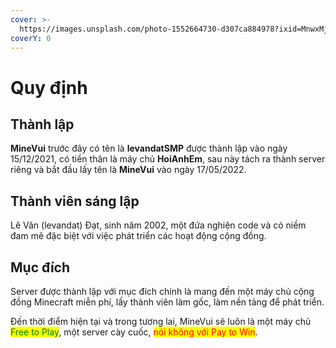 ```yaml
---
cover: >-
  https://images.unsplash.com/photo-1552664730-d307ca884978?ixid=MnwxMjA3fDB8MHxwaG90by1wYWdlfHx8fGVufDB8fHx8&ixlib=rb-1.2.1&auto=format&fit=crop&w=2970&q=80
coverY: 0
---
```


# Quy định

## Thành lập

**MineVui** trước đây có tên là **levandatSMP** được thành lập vào ngày 15/12/2021, có tiền thân là máy chủ **HoiAnhEm**, sau này tách ra thành server riêng và bắt đầu lấy tên là **MineVui** vào ngày 17/05/2022.

## Thành viên sáng lập

Lê Văn (levandat) Đạt, sinh năm 2002, một đứa nghiện code và có niềm đam mê đặc biệt với việc phát triển các hoạt động cộng đồng.

## Mục đích

Server được thành lập với mục đích chính là mang đến một máy chủ cộng đồng Minecraft miễn phí, lấy thành viên làm gốc, làm nền tảng để phát triển.

Đến thời điểm hiện tại và trong tương lai, MineVui sẽ luôn là một máy chủ <mark style="color:green;">Free to Play</mark>, một server cày cuốc, <mark style="color:red;">nói không với Pay to Win</mark>.
